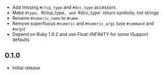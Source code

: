 * Add missing `#ctcp_type` and `#dcc_type` accessors
* Make `#type, `#ctcp_type`, and `#dcc_type` return symbols, not strings
* Rename `#numeric_name` to `#name`
* Remove superfluous `#numeric` and `#numeric_args` (use `#command` and `#args`)
* Depend on Ruby 1.9.2 and use Float::INFINITY for some ISupport defaults

0.1.0
-----
* Initial release
